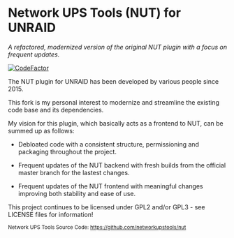 Network UPS Tools (NUT) for UNRAID
================
_A refactored, modernized version of the original NUT plugin with a focus on frequent updates._

[![CodeFactor](https://www.codefactor.io/repository/github/desertwitch/nut-unraid/badge)](https://www.codefactor.io/repository/github/desertwitch/nut-unraid)

The NUT plugin for UNRAID has been developed by various people since 2015.

This fork is my personal interest to modernize and streamline the existing code base and its dependencies.

My vision for this plugin, which basically acts as a frontend to NUT, can be summed up as follows:

* Debloated code with a consistent structure, permissioning and packaging throughout the project.

* Frequent updates of the NUT backend with fresh builds from the official master branch for the lastest changes.

* Frequent updates of the NUT frontend with meaningful changes improving both stability and ease of use.

This project continues to be licensed under GPL2 and/or GPL3 - see LICENSE files for information!

<sub>Network UPS Tools Source Code: https://github.com/networkupstools/nut</sub>

